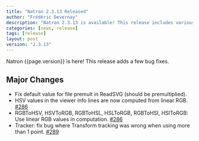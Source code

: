 ```yaml
---
title: "Natron 2.3.13 Released"
author: "Frédéric Devernay"
description: "Natron 2.3.13 is available! This release includes various bug fixes."
categories: [news, release]
tags: [release]
layout: post
version: "2.3.13"
---
```


Natron {{page.version}} is here!  This release adds a few bug fixes.

## Major Changes

- Fix default value for file premult in ReadSVG (should be premultiplied).
- HSV values in the viewer info lines are now computed from linear RGB. [#286](https://github.com/NatronGitHub/Natron/issues/286)
- RGBToHSV, HSVToRGB, RGBToHSL, HSLToRGB, RGBToHSI, HSIToRGB: Use linear RGB values in computation. [#286](https://github.com/NatronGitHub/Natron/issues/286)
- Tracker: fix bug where Transform tracking was wrong when using more than 1 point. [#289](https://github.com/NatronGitHub/Natron/issues/289)
